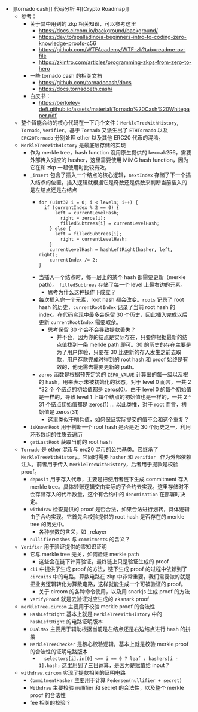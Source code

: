 - [[tornado cash]] 代码分析 #[[Crypto Roadmap]]
	- 参考：
		- 关于其中用到的 zkp 相关知识，可以参考这里
			- https://docs.circom.io/background/background/
			- https://dev.to/spalladino/a-beginners-intro-to-coding-zero-knowledge-proofs-c56
			- https://github.com/WTFAcademy/WTF-zk?tab=readme-ov-file
			- https://zkintro.com/articles/programming-zkps-from-zero-to-hero
		- 一些 tornado cash 的相关文档
			- https://github.com/tornadocash/docs
			- https://docs.tornadoeth.cash/
		- 白皮书：
			- https://berkeley-defi.github.io/assets/material/Tornado%20Cash%20Whitepaper.pdf
	- 整个智能合约的核心代码在一下几个文件：`MerkleTreeWithHistory`, `Tornado`, `Verifier`。基于 `Tornado` 又派生出了 `ETHTornado` 以及 `ERC20Tornado` 分别处理 ether 以及其他 ERC20 代币的混淆。
	- `MerkleTreeWithHistory` 是最底层存储的实现
		- 作为 merkle tree，hash function 没用原生提供的 keccak256，需要外部传入对应的 hasher，这里需要使用 MiMC hash function，因为它在和 zkp 一起使用时比较有效。
		- `_insert` 包含了插入一个结点的核心逻辑，`nextIndex` 存储了下一个插入结点的位置，插入逻辑就根据它是奇数还是偶数来判断当前插入的是左结点还是右结点
			- ```solidity
			  for (uint32 i = 0; i < levels; i++) {
			  	if (currentIndex % 2 == 0) {
			      	left = currentLevelHash;
			          right = zeros(i);
			          filledSubtrees[i] = currentLevelHash;
			      } else {
			      	left = filledSubtrees[i];
			          right = currentLevelHash;
			      }
			      currentLevelHash = hashLeftRight(hasher, left, right);
			      currentIndex /= 2;
			  }
			  ```
			- 当插入一个结点时，每一层上的某个 hash 都需要更新（merkle path）。 `filledSubtrees` 存储了每一个 level 上最右边的元素。
				- 思考为什么这种操作下成立？
			- 每次插入完一个元素，root hash 都会改变。`roots` 记录了 root hash 的历史，`currentRootIndex` 记录了当前 root hash 的 index。在代码实现中最多会保留 30 个历史，因此插入完成以后更新 `currentRootIndex` 需要取余。
				- 思考保留 30 个会不会导致提款丢失？
					- 并不会，因为你的结点是实际存在，只要你根据最新的结点值找到一条 merkle path 即可。30 的历史的存在主要是为了用户体验，只要在 30 比更新的存入发生之前去取款，用户存款完成时得到的 root hash 和 proof 始终是有效的，他无需去需要更新的 path。
			- `zeros` 函数是根据预先定义的 `ZERO_VALUE` 计算出的每一级以及根的 hash，用来表示未被初始化的状态。对于 level 0 而言，一共 2 ^32 个 个结点的初始值都是 zeros(0)。由于 level 0 的每个初始值是一样的，导致 level 1 上每个结点的初始值也是一样的，一共 2 ^ 31 个结点初始值都是 zeros(1) ... 以此类推，对于 root 而言，初始值是 zeros(31)
				- 这里类似于哨兵值，如何保证实际提交的值不会和这个重复？
		- `isKnownRoot` 用于判断一个 root hash 是否是近 30 个历史之一，利用环形数组的性质去遍历
		- `getLastRoot` 获取当前的 root hash
	- `Tornado` 是 ether 混币与 erc20 混币的公共基类。它继承了 `MerkleTreeWithHistory`。它同时需要 `hasher` 和 `verifier ` 作为外部依赖注入。前者用于传入 `MerkleTreeWithHistory`，后者用于提款是校验 proof。
		- `deposit` 用于存入代币，主要是把使用者链下生成 commitment 存入 merkle tree。具体转账逻辑交由实际的子合约去实现。这里存储时不会存储存入的代币数量，这个有合约中的 `denomination` 在部署时决定。
		- `withdraw` 检查提供的 proof 是否合法，如果合法进行划转，具体逻辑由子合约实现。它首先会校验提供的 root hash 是否存在的 merkle tree 的历史中。
			- 各种参数的含义，如 _relayer
		- `nullifierHashes` 与 `commitments` 的含义？
	- `Verifier` 用于验证提供的零知识证明
		- 它与 merkle tree 无关，如何验证 merkle path
			- 这些会在链下计算验证，最终链上只是验证生成的 proof
		- `cli` 中提供了生成 proof 的方法，链下生成 proof 的过程中依赖到了 `circuits` 中的电路。算数电路在 zkp 中非常重要，我们需要做的就是把业务逻辑转化为算数电路，这样就能生成一个可被验证的 proof。
			- 关于 circom 的各种命令使用，以及用 snarkjs 生成 proof 的方法
		- `verifyProof` 就是去验证对应生成的 zksnark proof
	- `merkleTree.circom` 主要用于校验 merkle proof 的合法性
		- `HashLeftRight` 基本上就是 `MerkleTreeWithHistory` 中的 `hashLeftRight` 的电路证明版本
		- `DualMax` 主要用于辅助根据当前是左结点还是右边结点进行 hash 的拼接
		- `MerkleTreeChecker` 是核心校验逻辑，基本上就是校验 merkle proof 的合法性的证明电路版本
			- `  selectors[i].in[0] <== i == 0 ? leaf : hashers[i - 1].hash;` 这里用到了三目运算，是因为是赋值给 input？
	- `withdraw.circom` 实现了提款相关的证明电路
		- `CommitmentHasher` 主要用于计算 `Pedersen(nullifier + secret)`
		- `Withdraw` 主要校验 nullifier 和 secret 的合法性，以及整个 merkle proof 的合法性
		- fee 相关的校验？